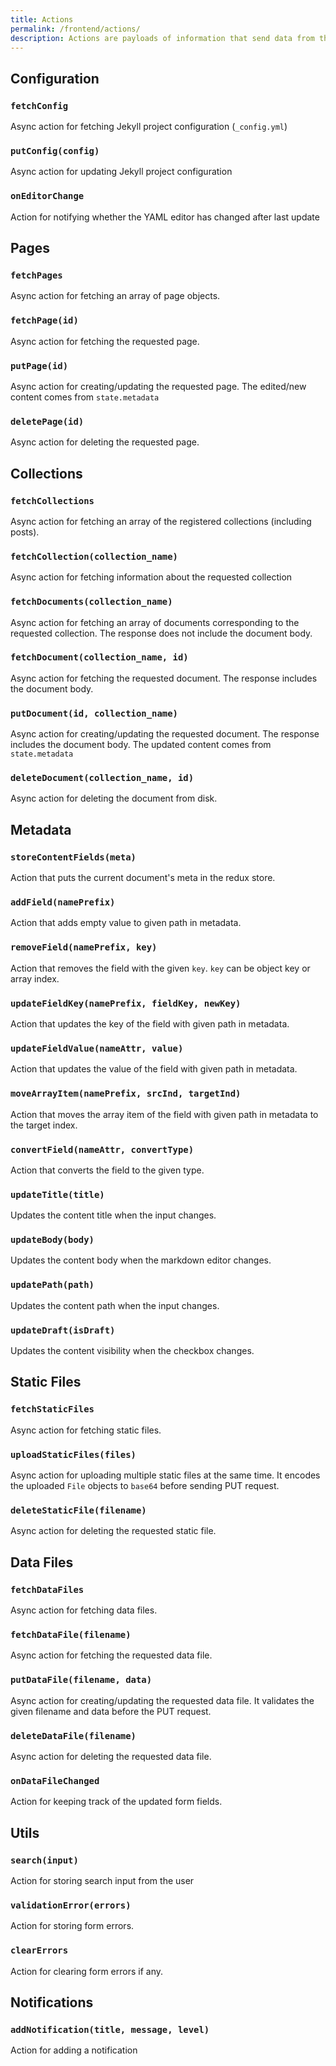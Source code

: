 ```yaml
---
title: Actions
permalink: /frontend/actions/
description: Actions are payloads of information that send data from the application to the store.
---
```


## Configuration

### `fetchConfig`

Async action for fetching Jekyll project configuration (`_config.yml`)

### `putConfig(config)`

Async action for updating Jekyll project configuration

### `onEditorChange`

Action for notifying whether the YAML editor has changed after last update

## Pages

### `fetchPages`

Async action for fetching an array of page objects.

### `fetchPage(id)`

Async action for fetching the requested page.

### `putPage(id)`

Async action for creating/updating the requested page. The edited/new content comes
from `state.metadata`

### `deletePage(id)`

Async action for deleting the requested page.

## Collections

### `fetchCollections`

Async action for fetching an array of the registered collections (including posts).

### `fetchCollection(collection_name)`

Async action for fetching information about the requested collection

### `fetchDocuments(collection_name)`

Async action for fetching an array of documents corresponding to the requested collection. The response does not include the document body.

### `fetchDocument(collection_name, id)`

Async action for fetching the requested document. The response includes the document body.

### `putDocument(id, collection_name)`

Async action for creating/updating the requested document. The response includes the document body. The updated content comes from `state.metadata`

### `deleteDocument(collection_name, id)`

Async action for deleting the document from disk.

## Metadata

### `storeContentFields(meta)`

Action that puts the current document's meta in the redux store.

### `addField(namePrefix)`

Action that adds empty value to given path in metadata.

### `removeField(namePrefix, key)`

Action that removes the field with the given `key`. `key` can be object key or
array index.

### `updateFieldKey(namePrefix, fieldKey, newKey)`

Action that updates the key of the field with given path in metadata.

### `updateFieldValue(nameAttr, value)`

Action that updates the value of the field with given path in metadata.

### `moveArrayItem(namePrefix, srcInd, targetInd)`

Action that moves the array item of the field with given path in metadata
to the target index.

### `convertField(nameAttr, convertType)`

Action that converts the field to the given type.

### `updateTitle(title)`

Updates the content title when the input changes.

### `updateBody(body)`

Updates the content body when the markdown editor changes.

### `updatePath(path)`

Updates the content path when the input changes.

### `updateDraft(isDraft)`

Updates the content visibility when the checkbox changes.

## Static Files

### `fetchStaticFiles`

Async action for fetching static files.

### `uploadStaticFiles(files)`

Async action for uploading multiple static files at the same time.
It encodes the uploaded `File` objects to `base64` before sending PUT request.

### `deleteStaticFile(filename)`

Async action for deleting the requested static file.

## Data Files

### `fetchDataFiles`

Async action for fetching data files.

### `fetchDataFile(filename)`

Async action for fetching the requested data file.

### `putDataFile(filename, data)`

Async action for creating/updating the requested data file. It validates the given filename and data before the PUT request.

### `deleteDataFile(filename)`

Async action for deleting the requested data file.

### `onDataFileChanged`

Action for keeping track of the updated form fields.

## Utils

### `search(input)`

Action for storing search input from the user

### `validationError(errors)`

Action for storing form errors.

### `clearErrors`

Action for clearing form errors if any.

## Notifications

### `addNotification(title, message, level)`

Action for adding a notification
